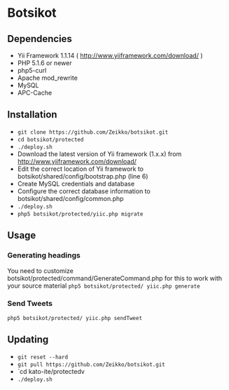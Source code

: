 # Botsikot


## Dependencies
- Yii Framework 1.1.14 ( http://www.yiiframework.com/download/ )
- PHP 5.1.6 or newer
- php5-curl
- Apache mod_rewrite
- MySQL
- APC-Cache

## Installation
- `git clone https://github.com/Zeikko/botsikot.git`
- `cd botsikot/protected`
- `./deploy.sh`
- Download the latest version of Yii framework (1.x.x) from http://www.yiiframework.com/download/
- Edit the correct location of Yii framework to botsikot/shared/config/bootstrap.php (line 6)
- Create MySQL credentials and database
- Configure the correct database information to botsikot/shared/config/common.php
- `./deploy.sh`
- `php5 botsikot/protected/yiic.php migrate`

## Usage

### Generating headings
You need to customize botsikot/protected/command/GenerateCommand.php for this to work with your source material
`php5 botsikot/protected/ yiic.php generate`

### Send Tweets
`php5 botsikot/protected/ yiic.php sendTweet`

## Updating
- `git reset --hard`
- `git pull https://github.com/Zeikko/botsikot.git`
- `cd kato-ite/protectedv
- `./deploy.sh`
